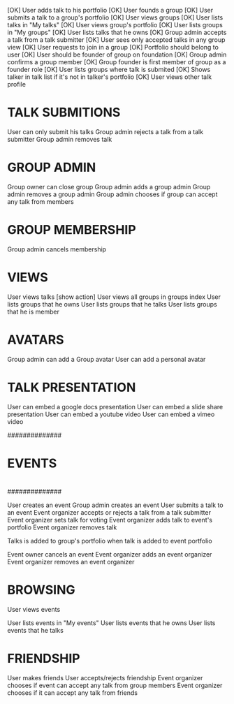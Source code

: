 
[OK]  User adds talk to his portfolio
[OK]  User founds a group
[OK]  User submits a talk to a group's portfolio
[OK]  User views groups
[OK]  User lists talks in "My talks"
[OK]  User views group's portfolio
[OK]  User lists groups in "My groups"
[OK]  User lists talks that he owns
[OK]  Group admin accepts a talk from a talk submitter
[OK]  User sees only accepted talks in any group view
[OK]  User requests to join in a group
[OK]  Portfolio should belong to user
[OK]  User should be founder of group on foundation
[OK]  Group admin confirms a group member
[OK]  Group founder is first member of group as a founder role
[OK]  User lists groups where talk is submited
[OK]  Shows talker in talk list if it's not in talker's portfolio
[OK]  User views other talk profile

# TALK SUBMITIONS
User can only submit his talks
Group admin rejects a talk from a talk submitter
Group admin removes talk

# GROUP ADMIN
Group owner can close group
Group admin adds a group admin
Group admin removes a group admin
Group admin chooses if group can accept any talk from members

# GROUP MEMBERSHIP
Group admin cancels membership

# VIEWS

User views talks [show action]
User views all groups in groups index
User lists groups that he owns
User lists groups that he talks
User lists groups that he is member

# AVATARS

Group admin can add a Group avatar
User can add a personal avatar

# TALK PRESENTATION

User can embed a google docs presentation
User can embed a slide share presentation
User can embed a youtube video
User can embed a vimeo video



##############
#
# EVENTS
#
##############

User creates an event
Group admin creates an event
User submits a talk to an event
Event organizer accepts or rejects a talk from a talk submitter
Event organizer sets talk for voting
Event organizer adds talk to event's portfolio
Event organizer removes talk

Talks is added to group's portfolio when talk is added to event portfolio

Event owner cancels an event
Event organizer adds an event organizer
Event organizer removes an event organizer


# BROWSING

User views events

User lists events in "My events"
User lists events that he owns
User lists events that he talks


# FRIENDSHIP

User makes friends
User accepts/rejects friendship
Event organizer chooses if event can accept any talk from group members
Event organizer chooses if it can accept any talk from friends


